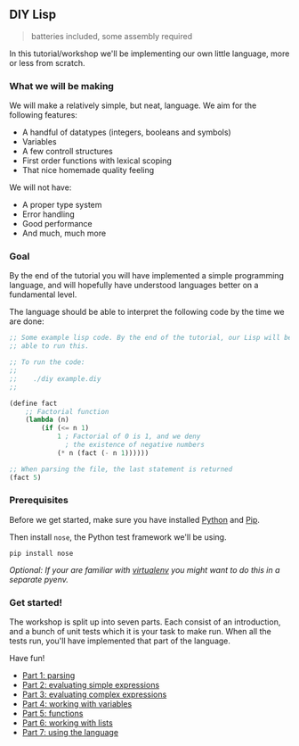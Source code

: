 ## DIY Lisp 

> batteries included, some assembly required

In this tutorial/workshop we'll be implementing our own little language, more or less from scratch. 


### What we will be making

We will make a relatively simple, but neat, language. We aim for the following features:

- A handful of datatypes (integers, booleans and symbols)
- Variables
- A few controll structures
- First order functions with lexical scoping
- That nice homemade quality feeling

We will not have:

- A proper type system
- Error handling
- Good performance
- And much, much more


### Goal

By the end of the tutorial you will have implemented a simple programming language, and will hopefully have understood languages better on a fundamental level. 

The language should be able to interpret the following code by the time we are done:

```lisp
;; Some example lisp code. By the end of the tutorial, our Lisp will be
;; able to run this.

;; To run the code:
;;
;;    ./diy example.diy
;;

(define fact 
    ;; Factorial function
    (lambda (n) 
        (if (<= n 1) 
            1 ; Factorial of 0 is 1, and we deny 
              ; the existence of negative numbers
            (* n (fact (- n 1))))))

;; When parsing the file, the last statement is returned
(fact 5)
```

### Prerequisites

Before we get started, make sure you have installed [Python](http://www.python.org/) and [Pip](https://pypi.python.org/pypi/pip). 

Then install `nose`, the Python test framework we'll be using.

    pip install nose

*Optional: If your are familiar with [virtualenv](http://www.virtualenv.org/en/latest/) you might want to do this in a separate pyenv.*


### Get started!

The workshop is split up into seven parts. Each consist of an introduction, and a bunch of unit tests which it is your task to make run. When all the tests run, you'll have implemented that part of the language.

Have fun!

- [Part 1: parsing](parts/1.md)
- [Part 2: evaluating simple expressions](parts/2.md)
- [Part 3: evaluating complex expressions](parts/3.md)
- [Part 4: working with variables](parts/4.md)
- [Part 5: functions](parts/5.md)
- [Part 6: working with lists](parts/6.md)
- [Part 7: using the language](parts/7.md)

